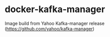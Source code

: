 # docker-kafka-manager

Image build from Yahoo Kafka-manager release (https://github.com/yahoo/kafka-manager)
